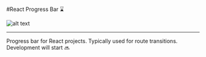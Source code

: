 #React Progress Bar :hourglass:

![alt text](https://travis-ci.org/KarandikarMihir/react-progress-bar.svg?branch=master "Logo Title Text 1")
___
Progress bar for React projects. Typically used for route transitions.
Development will start :soon:
